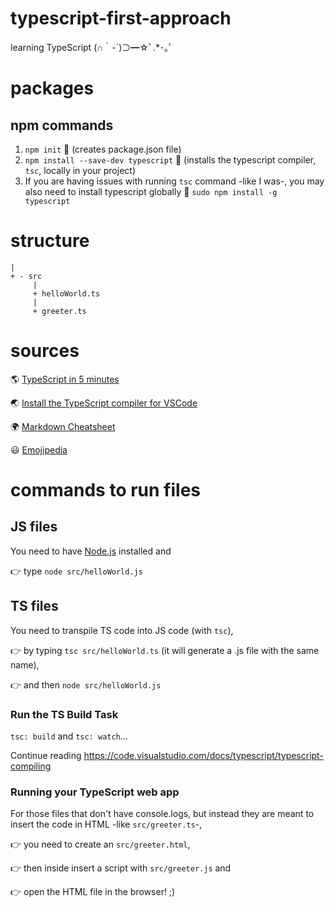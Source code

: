 # typescript-first-approach
learning TypeScript (∩｀-´)⊃━☆ﾟ.*･｡ﾟ

# packages
## npm commands
1. `npm init` 🐛 (creates package.json file)
2. `npm install --save-dev typescript` 🐛 (installs the typescript compiler, `tsc`, locally in your project)
3. If you are having issues with running `tsc` command -like I was-, you may also need to install typescript globally  🐛 `sudo npm install -g typescript`

# structure
```MyProject
|
+ - src
     |
     + helloWorld.ts
     |
     + greeter.ts
```

# sources
🌎 [TypeScript in 5 minutes](https://www.typescriptlang.org/docs/handbook/typescript-in-5-minutes.html)

🌏 [Install the TypeScript compiler for VSCode](https://code.visualstudio.com/docs/typescript/typescript-compiling)

🌍 [Markdown Cheatsheet](https://github.com/adam-p/markdown-here/wiki/Markdown-Cheatsheet#html)

😃 [Emojipedia](https://emojipedia.org/globe-showing-europe-africa/)

# commands to run files
## JS files
You need to have [Node.js](https://nodejs.org/) installed and

👉 type `node src/helloWorld.js`

## TS files
You need to transpile TS code into JS code (with `tsc`),

👉 by typing `tsc src/helloWorld.ts` (it will generate a .js file with the same name),

👉 and then `node src/helloWorld.js`

### Run the TS Build Task
`tsc: build` and `tsc: watch`...

Continue reading https://code.visualstudio.com/docs/typescript/typescript-compiling

### Running your TypeScript web app
For those files that don't have console.logs, but instead they are meant to insert the code in HTML -like `src/greeter.ts`-,

👉 you need to create an `src/greeter.html`,

👉 then inside insert a script with `src/greeter.js` and

👉 open the HTML file in the browser! ;)
